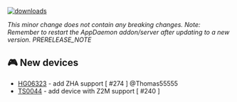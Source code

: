 [![downloads](https://img.shields.io/github/downloads/xaviml/controllerx/VERSION_TAG/total?style=for-the-badge)](http://github.com/xaviml/controllerx/releases/VERSION_TAG)
<!--:warning: This major/minor change contains a breaking change.-->
_This minor change does not contain any breaking changes._
_Note: Remember to restart the AppDaemon addon/server after updating to a new version._
_PRERELEASE_NOTE_

<!--
## :pencil2: Features
-->

<!--
## :hammer: Fixes
-->

<!--
## :clock2: Performance
-->

<!--
## :scroll: Docs
-->

<!--
## :wrench: Refactor
-->

## :video_game: New devices
- [HG06323](https://xaviml.github.io/controllerx/controllers/HG06323) - add ZHA support [ #274 ] @Thomas55555
- [TS0044](https://xaviml.github.io/controllerx/controllers/TS0044) - add device with Z2M support [ #240 ]
